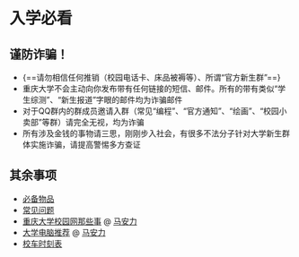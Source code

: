 # 入学必看

## 谨防诈骗！
- {==请勿相信任何推销（校园电话卡、床品被褥等）、所谓“官方新生群”==}
- 重庆大学不会主动向你发布带有任何链接的短信、邮件。所有的带有类似“学生综测”、“新生报道”字眼的邮件均为诈骗邮件
- 对于QQ群内的群成员邀请入群（常见“编程”、“官方通知”、“绘画”、“校园小卖部”等群）请完全无视，均为诈骗
- 所有涉及金钱的事物请三思，刚刚步入社会，有很多不法分子针对大学新生群体实施诈骗，请提高警惕多方查证

## 其余事项
- [必备物品](必备物品.md)  
- [常见问题](常见问题.md)
- [重庆大学校园网那些事](重庆大学校园网那些事.md) @ [马安力](../../contributor/马安力.md)  
- [大学电脑推荐](大学电脑推荐.md) @ [马安力](../../contributor/马安力.md)  
- [校车时刻表](../../life/校车时刻表.md)